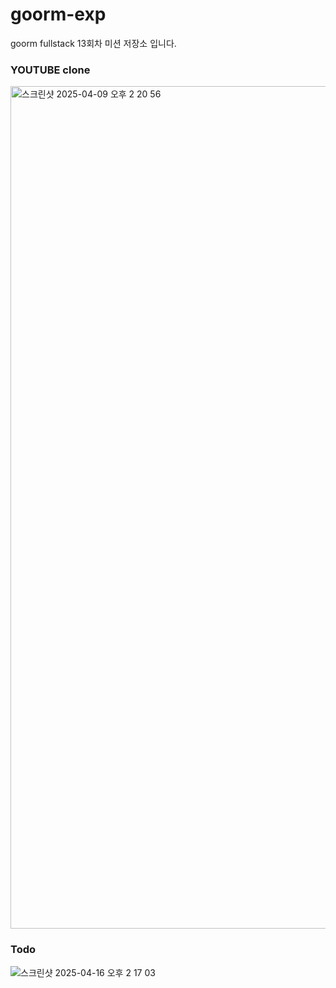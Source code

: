 # goorm-exp
goorm fullstack 13회차 미션 저장소 입니다.


### YOUTUBE clone
<img width="1348" alt="스크린샷 2025-04-09 오후 2 20 56" src="https://github.com/user-attachments/assets/1f12dac8-9a23-493d-8a12-21cef227f17e" />

### Todo
![스크린샷 2025-04-16 오후 2 17 03](https://github.com/user-attachments/assets/b587cbc3-6522-44ab-91ce-442e0bb840e7)

